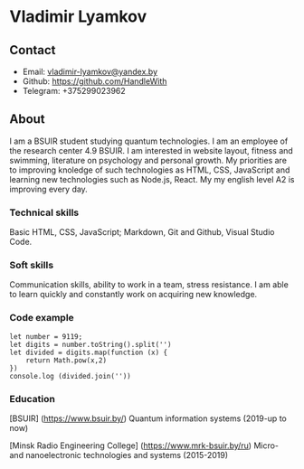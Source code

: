 # Vladimir Lyamkov

## Contact

+ Email: vladimir-lyamkov@yandex.by
+ Github: https://github.com/HandleWith
+ Telegram: +375299023962

## About

I am a BSUIR student studying quantum technologies. I am an employee of the research center 4.9 BSUIR. I am interested in website layout, fitness and swimming, literature on psychology and personal growth. My priorities are to improving knoledge of such technologies as HTML, CSS, JavaScript and learning new technologies such as Node.js, React. My my english level A2 is improving every day.

### Technical skills

Basic HTML, CSS, JavaScript; Markdown, Git and Github, Visual Studio Code. 

### Soft skills

Communication skills, ability to work in a team, stress resistance. I am able to learn quickly and constantly work on acquiring new knowledge.

### Code example

```
let number = 9119;
let digits = number.toString().split('')
let divided = digits.map(function (x) {
    return Math.pow(x,2)
})
console.log (divided.join(''))
```

### Education

[BSUIR] (https://www.bsuir.by/) 
Quantum information systems (2019-up to now)

[Minsk Radio Engineering College] (https://www.mrk-bsuir.by/ru)
Micro- and nanoelectronic technologies and systems (2015-2019)



